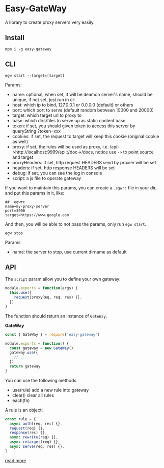 # Easy-GateWay

A library to create proxy servers very easily.

## Install

```
npm i -g easy-gateway
```

## CLI

```
egw start --target=[target]
```

Params:

- name: optional, when set, it will be deamon server's name, should be unique, if not set, just run in cli
- host: which ip to bind, 127.0.0.1 or 0.0.0.0 (default) or others
- port: which port to serve (default random between 10000 and 20000)
- target: which target url to proxy to
- base: which dirs/files to serve up as static content base
- token: if set, you should given token to access this server by queryString ?token=xxx
- cookies: if set, the request to target will keep this cookie (original cookie as well)
- proxy: if set, the rules will be used as proxy, i.e. /api->http://localhost:9999/api;;/doc->/docs, notice use `->` to point source and target
- proxyHeaders: if set, http request HEADERS send by proxier will be set
- headers: if set, http response HEADERS will be set
- debug: if set, you can see the log in console
- script: a js file to operate gateway

If you want to maintain this params, you can create a `.egwrc` file in your dir, and put this params in it, like:

```
## .egwrc
name=my-proxy-server
port=3000
target=https://www.google.com
```

And then, you will be able to not pass the params, only run `egw start`.

```
egw stop
```

Params:

- name: the server to stop, use current dirname as default

## API

The `script` param allow you to define your own gateway:

```js
module.exports = function(args) {
  this.use({
    request(proxyReq, req, res) {},
  })
}
```

The function should return an instance of `GateWay`.

**GateWay**

```js
const { GateWay } = require('easy-gateway')

module.exports = function() {
  const gateway = new GateWay()
  gateway.use({
    // ...
  })
  return gateway
}
```

You can use the following methods:

- use(rule) add a new rule into gateway
- clear() clear all rules
- each(fn)

A rule is an object:

```js
const rule = {
  async auth(req, res) {},
  request(req) {},
  response(res) {},
  async rewrite(req) {},
  async retarget(req) {},
  async serve(req, res) {},
}
```

[read more](https://www.tangshuang.net/7537.html)

